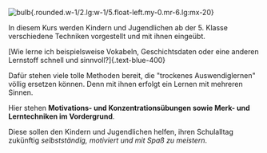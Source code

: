 ![bulb](/bulb.webp){.rounded.w-1/2.lg:w-1/5.float-left.my-0.mr-6.lg:mx-20}

In diesem Kurs werden Kindern und Jugendlichen ab der 5. Klasse verschiedene Techniken vorgestellt und mit ihnen eingeübt.

[Wie lerne ich beispielsweise Vokabeln, Geschichtsdaten oder eine anderen Lernstoff schnell und sinnvoll?]{.text-blue-400}

Dafür stehen viele tolle Methoden bereit, die "trockenes Auswendiglernen" völlig ersetzen können. Denn mit ihnen erfolgt ein Lernen mit mehreren Sinnen.

Hier stehen **Motivations- und Konzentrationsübungen sowie Merk- und Lerntechniken im Vordergrund**.

Diese sollen den Kindern und Jugendlichen helfen, ihren Schulalltag zukünftig *selbstständig, motiviert und mit Spaß zu meistern*.